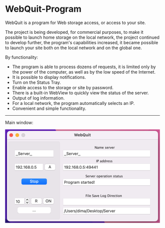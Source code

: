 # WebQuit-Program

WebQuit is a program for Web storage access, or access to your site.

The project is being developed, for commercial purposes, to make it possible to launch home storage on the local network, the project continued to develop further, the program's capabilities increased, it became possible to launch your site both on the local network and on the global one.

By functionality:
- The program is able to process dozens of requests, it is limited only by the power of the computer, as well as by the low speed of the Internet.
- It is possible to display notifications.
- Turn on the Status Tray.
- Enable access to the storage or site by password.
- There is a built-in WebView to quickly view the status of the server.
- Output of log information.
- For a local network, the program automatically selects an IP.
- Convenient and simple functionality.


---

Main window:

![WebQuit](./img/1.png)
